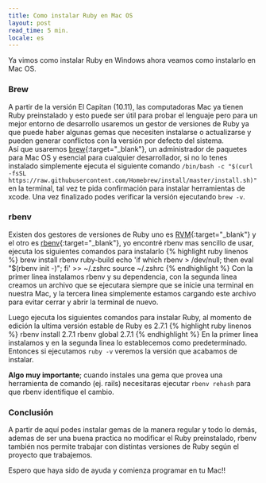 ```yaml
---
title: Como instalar Ruby en Mac OS
layout: post
read_time: 5 min.
locale: es
---
```

Ya vimos como instalar Ruby en Windows ahora veamos como instalarlo en Mac OS.

### Brew
A partir de la versión El Capitan (10.11), las computadoras Mac ya tienen Ruby preinstalado y esto puede ser útil para probar el lenguaje pero para un mejor entorno de desarrollo usaremos un gestor de versiones de Ruby ya que puede haber algunas gemas que necesiten instalarse o actualizarse y pueden generar conflictos con la versión por defecto del sistema.    
Así que usaremos [brew](https://brew.sh/){:target="_blank"}, un administrador de paquetes para Mac OS y esencial para cualquier desarrollador, si no lo tenes instalado simplemente ejecuta el siguiente comando `/bin/bash -c "$(curl -fsSL https://raw.githubusercontent.com/Homebrew/install/master/install.sh)"` en la terminal, tal vez te pida confirmación para instalar herramientas de xcode. Una vez finalizado podes verificar la versión ejecutando `brew -v`.

### rbenv
Existen dos gestores de versiones de Ruby uno es [RVM](https://rvm.io/){:target="_blank"} y el otro es [rbenv](https://github.com/rbenv/rbenv/wiki/Why-rbenv%3F){:target="_blank"}, yo encontré rbenv mas sencillo de usar, ejecuta los siguientes comandos para instalarlo
{% highlight ruby linenos %}
brew install rbenv ruby-build
echo 'if which rbenv > /dev/null; then eval "$(rbenv init -)"; fi' >> ~/.zshrc
source ~/.zshrc
{% endhighlight %}
Con la primer linea instalamos rbenv y su dependencia, con la segunda linea creamos un archivo que se ejecutara siempre que se inicie una terminal en nuestra Mac, y la tercera linea simplemente estamos cargando este archivo para evitar cerrar y abrir la terminal de nuevo.

Luego ejecuta los siguientes comandos para instalar Ruby, al momento de edición la ultima versión estable de Ruby es 2.7.1
{% highlight ruby linenos %}
rbenv install 2.7.1
rbenv global 2.7.1
{% endhighlight %}
En la primer linea instalamos y en la segunda linea lo establecemos como predeterminado. Entonces si ejecutamos `ruby -v` veremos la versión que acabamos de instalar.

**Algo muy importante**; cuando instales una gema que provea una herramienta de comando (ej. rails) necesitaras ejecutar `rbenv rehash` para que rbenv identifique el cambio.

### Conclusión

A partir de aquí podes instalar gemas de la manera regular y todo lo demás, ademas de ser una buena practica no modificar el Ruby preinstalado, rbenv también nos permite trabajar con distintas versiones de Ruby según el proyecto que trabajemos.

Espero que haya sido de ayuda y comienza programar en tu Mac!!

